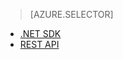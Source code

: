 > [AZURE.SELECTOR]
- [.NET SDK](../articles/media-services-dotnet-how-to-use.md)
- [REST API](../articles/media-services-rest-how-to-use.md)

<!--HONumber=52-->
